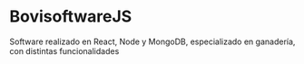 # BovisoftwareJS
Software realizado en React, Node y MongoDB, especializado en ganadería, con distintas funcionalidades 
